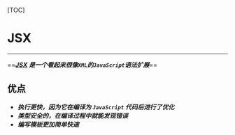 [TOC]



# JSX

****

==***[JSX](https://react.docschina.org/docs/introducing-jsx.html) 是一个看起来很像`XML`的`JavaScript`语法扩展***==











## 优点

+ ***执行更快，因为它在编译为 `JavaScript` 代码后进行了优化***
+ ***类型安全的，在编译过程中就能发现错误***
+ ***编写模板更加简单快速***





